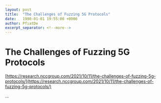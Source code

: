 ```yaml
---
layout: post
title:  "The Challenges of Fuzzing 5G Protocols"
date:   1990-01-01 19:55:00 +0000
author: PfiatDe
excerpt_separator: <!--more-->
---
```


# The Challenges of Fuzzing 5G Protocols
[https://research.nccgroup.com/2021/10/11/the-challenges-of-fuzzing-5g-protocols/](https://research.nccgroup.com/2021/10/11/the-challenges-of-fuzzing-5g-protocols/)

...
<!--more-->
